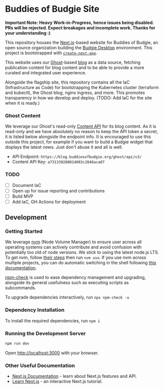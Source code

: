 # Buddies of Budgie Site

**Important Note: Heavy Work-in-Progress, hence issues being disabled. PRs will be rejected. Expect breakages and incomplete work. Thanks for your understanding :)**

This repository houses the [Next.js](https://nextjs.org/)-based website for Buddies of Budgie, an open source organization building the [Budgie Desktop](https://github.com/BuddiesOfBudgie/budgie-desktop) environment. This project is bootstrapped with [`create-next-app`](https://github.com/vercel/next.js/tree/canary/packages/create-next-app).

This website uses our [Ghost](https://ghost.org)-based [blog](https://blog.buddiesofbudgie.org) as a data source, fetching publication content for blog content and to be able to provide a more curated and integrated user experience.

Alongside the flagship site, this repository contains all the IaC (Infrastructure as Code) for bootstrapping the Kubernetes cluster (terraform and kubectl), the Ghost blog, nginx ingress, and more. This promotes transparency in how we develop and deploy. (TODO: Add IaC for the site when it is ready.)

### Ghost Content

We leverage our Ghost's read-only [Content API](https://ghost.org/docs/content-api/) for its blog content. As it is read-only and we have absolutely no reason to keep the API token a secret, it is listed below alongside the endpoint info. It is encouraged to use this outside this project, for example if you want to build a Budgie widget that displays the latest news. Just don't abuse it and all is well.

- API Endpoint: `https://blog.buddiesofbudgie.org/ghost/api/v3/`
- Content API Key: `a731339288014003c2846aca07`

### TODO

- [ ] Document IaC
- [ ] Open up for issue reporting and contributions
- [ ] Build MVP
- [ ] Add IaC, GH Actions for deployment

## Development

### Getting Started

We leverage [nvm](https://github.com/nvm-sh/nvm) (Node Volume Manager) to ensure user across all operating systems can actively contribute and avoid confusion with potentially too old of node versions. We stick to using the latest node.js LTS. To get nvm, follow [their steps](https://github.com/nvm-sh/nvm#installing-and-updating) then run `nvm use`. If you use nvm across multiple projects, you can do automatic switching in the shell following [this documentation](https://github.com/nvm-sh/nvm#deeper-shell-integration).

[npm-check](https://www.npmjs.com/package/npm-check) is used to ease dependency management and upgrading, alongside its general usefulness such as executing scripts as subcommands.

To upgrade dependencies interactively, run `npx npm-check -u`

### Dependency Installation

To install the required dependencies, run `npm i`

### Running the Development Server

```bash
npm run dev
```

Open [http://localhost:3000](http://localhost:3000) with your browser.

### Other Useful Documentation

- [Next.js Documentation](https://nextjs.org/docs) - learn about Next.js features and API.
- [Learn Next.js](https://nextjs.org/learn) - an interactive Next.js tutorial.
